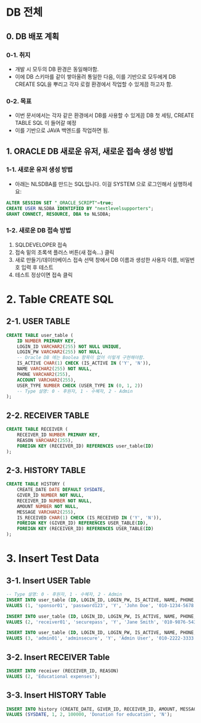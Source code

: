 # DB 전체

## 0. DB 배포 계획

### 0-1. 취지
- 개발 시 모두의 DB 환경은 동일해야함.
- 이에 DB 스키마를 같이 쌓아올려 통일한 다음, 이를 기반으로 모두에게 DB CREATE SQL을 뿌리고 각자 로컬 환경에서 작업할 수 있게끔 하고자 함.

### 0-2. 목표
- 이번 문서에서는 각자 같은 환경에서 DB를 사용할 수 있게끔 DB 첫 세팅, CREATE TABLE SQL 이 들어갈 예정
- 이를 기반으로 JAVA 백엔드를 작업하면 됨.

## 1. ORACLE DB 새로운 유저, 새로운 접속 생성 방법

### 1-1. 새로운 유저 생성 방법
- 아래는 NLSDBA를 만드는 SQL입니다. 이걸 SYSTEM 으로 로그인해서 실행하세요:
``` SQL
ALTER SESSION SET "_ORACLE_SCRIPT"=true;
CREATE USER NLSDBA IDENTIFIED BY "nextlevelsupporters";
GRANT CONNECT, RESOURCE, DBA to NLSDBA;
```

### 1-2. 새로운 DB 접속 방법
1. SQLDEVELOPER 접속
2. 접속 밑의 초록색 플러스 버튼(새 접속...) 클릭
3. 새로 만들기/데이터베이스 접속 선택 창에서 DB 이름과 생성한 사용자 이름, 비밀번호 입력 후 테스트
4. 테스트 정상이면 접속 클릭

# 2. Table CREATE SQL

## 2-1. USER TABLE
``` SQL
CREATE TABLE user_table (
    ID NUMBER PRIMARY KEY,
    LOGIN_ID VARCHAR2(255) NOT NULL UNIQUE,
    LOGIN_PW VARCHAR2(255) NOT NULL,
    -- Oracle DB 에는 Boolea 항목이 없어 이렇게 구현해야함.
    IS_ACTIVE CHAR(1) CHECK (IS_ACTIVE IN ('Y', 'N')),
    NAME VARCHAR2(255) NOT NULL,
    PHONE VARCHAR2(255),
    ACCOUNT VARCHAR2(255),
    USER_TYPE NUMBER CHECK (USER_TYPE IN (0, 1, 2))
    -- Type 설명: 0 - 후원자, 1 - 수혜자, 2 - Admin
);
```

## 2-2. RECEIVER TABLE
``` SQL
CREATE TABLE RECEIVER (
    RECEIVER_ID NUMBER PRIMARY KEY,
    REASON VARCHAR2(255),
    FOREIGN KEY (RECEIVER_ID) REFERENCES user_table(ID)
);
```

## 2-3. HISTORY TABLE
``` SQL
CREATE TABLE HISTORY (
    CREATE_DATE DATE DEFAULT SYSDATE,
    GIVER_ID NUMBER NOT NULL,
    RECEIVER_ID NUMBER NOT NULL,
    AMOUNT NUMBER NOT NULL,
    MESSAGE VARCHAR2(255),
    IS_RECEIVED CHAR(1) CHECK (IS_RECEIVED IN ('Y', 'N')),
    FOREIGN KEY (GIVER_ID) REFERENCES USER_TABLE(ID),
    FOREIGN KEY (RECEIVER_ID) REFERENCES USER_TABLE(ID)
);
```

# 3. Insert Test Data

## 3-1. Insert USER Table
``` SQL
-- Type 설명: 0 - 후원자, 1 - 수혜자, 2 - Admin
INSERT INTO user_table (ID, LOGIN_ID, LOGIN_PW, IS_ACTIVE, NAME, PHONE, ACCOUNT, USER_TYPE)
VALUES (1, 'sponsor01', 'password123', 'Y', 'John Doe', '010-1234-5678', '123-456-789', 0);

INSERT INTO user_table (ID, LOGIN_ID, LOGIN_PW, IS_ACTIVE, NAME, PHONE, ACCOUNT, USER_TYPE)
VALUES (2, 'receiver01', 'securepass', 'Y', 'Jane Smith', '010-9876-5432', '987-654-321', 1);

INSERT INTO user_table (ID, LOGIN_ID, LOGIN_PW, IS_ACTIVE, NAME, PHONE, ACCOUNT, USER_TYPE)
VALUES (3, 'admin01', 'adminsecure', 'Y', 'Admin User', '010-2222-3333', '000-111-222', 2);
```

## 3-2. Insert RECEIVER Table
``` SQL
INSERT INTO receiver (RECEIVER_ID, REASON)
VALUES (2, 'Educational expenses');
```

## 3-3. Insert HISTORY Table
``` SQL
INSERT INTO history (CREATE_DATE, GIVER_ID, RECEIVER_ID, AMOUNT, MESSAGE, IS_RECEIVED)
VALUES (SYSDATE, 1, 2, 100000, 'Donation for education', 'N');
```
